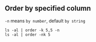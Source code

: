 ## Order by specified column
`-n` means `by number`, default `by string`

```
ls -al | order -k 5,5 -n
ls -al | order -nk 5
```
<!--stackedit_data:
eyJoaXN0b3J5IjpbLTg2NDMxNjY2NSwtMTMxNDg5ODk5NV19
-->